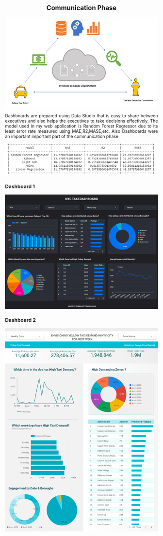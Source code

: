 <h2 align="center"> Communication Phase</h2>

<p align="center">
<img width=500 height =300 src="https://github.com/ssrbazpur/Envisioning-Yellow-Taxi-High-Demand-Areas-in-NYC-city/blob/master/Screenshots/Communication.png?raw=true"/>
  </p>

<p align="justify">Dashboards are prepared using Data Studio that is easy to share between executives and also helps the executives to take decisions effectively. The model used in my web application is Random Forest Regressor due to its least error rate measured using MAE,R2,MASE,etc. Also Dashboards were an important important part of the communication phase</p>

<p align="center">
  <img  src="https://github.com/ssrbazpur/Envisioning-Yellow-Taxi-High-Demand-Areas-in-NYC-city/blob/master/Screenshots/Model%20Accuracy.png?raw=true"/>

</p>

### Dashboard 1 
<p align="center">
<a href="https://datastudio.google.com/s/pc-GN_BSq_M"><img src="https://github.com/ssrbazpur/Envisioning-Yellow-Taxi-High-Demand-Areas-in-NYC-city/blob/master/Screenshots/download%20(2).png?raw=true"/></a>
  </p>

### Dashboard 2 

<p align="center">
  <a href="https://datastudio.google.com/s/vLH-KVdO6Ik">
<img src="https://github.com/ssrbazpur/Envisioning-Yellow-Taxi-High-Demand-Areas-in-NYC-city/blob/master/Screenshots/download%20(1).png?raw=true"/></a>
  </p>

